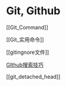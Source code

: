 # Git, Github

[[Git_Command]]

[[Git_实用命令]]

[[gitingnore文件]]

[GIthub搜索技巧](Github_Search_Skills.md)

[[git_detached_head]]